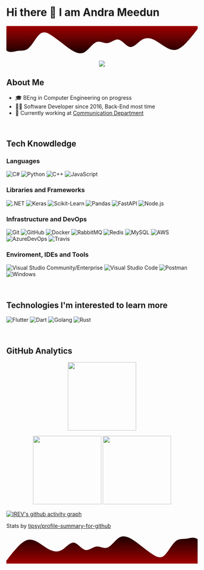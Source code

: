 # Hi there 👋 I am Andra Meedun

<svg id="wave" style="transform:rotate(180deg); transition: 0.3s" viewBox="0 0 1440 220" version="1.1" xmlns="http://www.w3.org/2000/svg"><defs><linearGradient id="sw-gradient-0" x1="0" x2="0" y1="1" y2="0"><stop stop-color="rgba(159.802, 1.41, 1.41, 1)" offset="0%"></stop><stop stop-color="rgba(27.748, 0.715, 0.715, 1)" offset="100%"></stop></linearGradient></defs><path style="transform:translate(0, 0px); opacity:1" fill="url(#sw-gradient-0)" d="M0,198L14.1,179.7C28.2,161,56,125,85,95.3C112.9,66,141,44,169,40.3C197.6,37,226,51,254,69.7C282.4,88,311,110,339,121C367.1,132,395,132,424,113.7C451.8,95,480,59,508,62.3C536.5,66,565,110,593,117.3C621.2,125,649,95,678,91.7C705.9,88,734,110,762,99C790.6,88,819,44,847,25.7C875.3,7,904,15,932,29.3C960,44,988,66,1016,88C1044.7,110,1073,132,1101,150.3C1129.4,169,1158,183,1186,161.3C1214.1,139,1242,81,1271,55C1298.8,29,1327,37,1355,33C1383.5,29,1412,15,1440,36.7C1468.2,59,1496,117,1525,139.3C1552.9,161,1581,147,1609,135.7C1637.6,125,1666,117,1694,110C1722.4,103,1751,95,1779,77C1807.1,59,1835,29,1864,36.7C1891.8,44,1920,88,1948,95.3C1976.5,103,2005,73,2019,58.7L2032.9,44L2032.9,220L2018.8,220C2004.7,220,1976,220,1948,220C1920,220,1892,220,1864,220C1835.3,220,1807,220,1779,220C1750.6,220,1722,220,1694,220C1665.9,220,1638,220,1609,220C1581.2,220,1553,220,1525,220C1496.5,220,1468,220,1440,220C1411.8,220,1384,220,1355,220C1327.1,220,1299,220,1271,220C1242.4,220,1214,220,1186,220C1157.6,220,1129,220,1101,220C1072.9,220,1045,220,1016,220C988.2,220,960,220,932,220C903.5,220,875,220,847,220C818.8,220,791,220,762,220C734.1,220,706,220,678,220C649.4,220,621,220,593,220C564.7,220,536,220,508,220C480,220,452,220,424,220C395.3,220,367,220,339,220C310.6,220,282,220,254,220C225.9,220,198,220,169,220C141.2,220,113,220,85,220C56.5,220,28,220,14,220L0,220Z"></path></svg>

<p align="center"> <img src="https://komarev.com/ghpvc/?username=irev&label=irev's%20Profile%20Views&color=135429&style=flat"/> </p>

## About Me 

- 🎓 BEng in Computer Engineering on progress
- 🧑‍💻 Software Developer since 2016, Back-End most time
- 💼 Currently working at <a href="#">Communication Department</a>
</br>

## Tech Knowdledge

### Languages
  ![C#](https://img.shields.io/badge/-C%23-333333?style=flat&logo=CSharp&logoColor=7e10cc)
  ![Python](https://img.shields.io/badge/-Python-333333?style=flat&logo=python)
  ![C++](https://img.shields.io/badge/-C++-333333?style=flat&logo=cplusplus&logoColor=7e10cc)
  ![JavaScript](https://img.shields.io/badge/-JavaScript-333333?style=flat&logo=javascript)
  
### Libraries and Frameworks
 ![.NET](https://img.shields.io/badge/-.NET-333333?style=flat&logo=dotnet)
 ![Keras](https://img.shields.io/badge/-Keras-333333?style=flat&logo=keras&logoColor=f73636)
 ![Scikit-Learn](https://img.shields.io/badge/-sklearn-333333?style=flat&logo=scikitlearn)
 ![Pandas](https://img.shields.io/badge/-pandas-333333?style=flat&logo=pandas)
 ![FastAPI](https://img.shields.io/badge/-FastAPI-333333?style=flat&logo=fastapi)
 ![Node.js](https://img.shields.io/badge/-Node.js-333333?style=flat&logo=node.js)
   
### Infrastructure and DevOps
  ![Git](https://img.shields.io/badge/-Git-333333?style=flat&logo=git)
  ![GitHub](https://img.shields.io/badge/-GitHub-333333?style=flat&logo=github)
  ![Docker](https://img.shields.io/badge/-Docker-333333?style=flat&logo=docker)
  ![RabbitMQ](https://img.shields.io/badge/-RabbitMQ-333333?style=flat&logo=rabbitmq)
  ![Redis](https://img.shields.io/badge/-Redis-333333?style=flat&logo=redis)
  ![MySQL](https://img.shields.io/badge/-MySQL-333333?style=flat&logo=mysql)
  ![AWS](https://img.shields.io/badge/-AWS-333333?style=flat&logo=amazon-aws&logoColor=F90)
  ![AzureDevOps](https://img.shields.io/badge/-Azure%20DevOps-333333?style=flat&logo=azuredevops)
  ![Travis](https://img.shields.io/badge/-TravisCI-333333?style=flat&logo=travisci&logoColor=FFF)

### Enviroment, IDEs and Tools
  ![Visual Studio Community/Enterprise](https://img.shields.io/badge/-Visual%20Studio-333333?style=flat&logo=visual-studio-code&logoColor=7e10cc)
  ![Visual Studio Code](https://img.shields.io/badge/-Visual%20Studio%20Code-333333?style=flat&logo=visual-studio-code&logoColor=007ACC)
  ![Postman](https://img.shields.io/badge/-Postman-333333?style=flat&logo=postman)
  ![Windows](https://img.shields.io/badge/-Windows%2010-333333?style=flat&logo=windows)

</br>

## Technologies I'm interested to learn more 

  ![Flutter](https://img.shields.io/badge/-Flutter-333333?style=flat&logo=flutter&logoColor=42bff5)
  ![Dart](https://img.shields.io/badge/-Dart-333333?style=flat&logo=dart&logoColor=42bff5)
  ![Golang](https://img.shields.io/badge/-Golang-333333?style=flat&logo=go)
  ![Rust](https://img.shields.io/badge/-Rust-333333?style=flat&logo=rust)

 
</br>

## GitHub Analytics 

 
<p align="center">
<a href="https://github.com/irev">
  <img align="center" height="180em" src="https://github-readme-stats-eight-theta.vercel.app/api/top-langs/?username=irev&theme=merko&layout=compact&langs_count=10&exclude_repo=gamebase&hide=objective-c,c,java,hack" />
</a>
</p>
<p align="center">
<img height="180em" src="https://github-readme-stats.vercel.app/api?username=irev&count_private=true&show_icons=true&theme=merko"/>
<img height="180em" src="https://github-readme-streak-stats.herokuapp.com/?user=irev&theme=merko"/>
</p>

[![IREV's github activity graph](https://activity-graph.herokuapp.com/graph?username=irev&theme=xcode)](https://git.io/irev)

<!--
### All repos

<img src="https://cr-skills-chart-widget.azurewebsites.net/api/api?username=irev&skills=JavaScript,pythone,php,TSQL,TypeScript,hack&show-other-skills=true"/>

### Public repos
-->


Stats by  [tipsy/profile-summary-for-github](https://profile-summary-for-github.com/user/irev)

<svg id="wave" style="transform:rotate(0deg); transition: 0.3s" viewBox="0 0 1440 220" version="1.1" xmlns="http://www.w3.org/2000/svg"><defs><linearGradient id="sw-gradient-0" x1="0" x2="0" y1="1" y2="0"><stop stop-color="rgba(159.802, 1.41, 1.41, 1)" offset="0%"></stop><stop stop-color="rgba(27.748, 0.715, 0.715, 1)" offset="100%"></stop></linearGradient></defs><path style="transform:translate(0, 0px); opacity:1" fill="url(#sw-gradient-0)" d="M0,198L14.1,179.7C28.2,161,56,125,85,95.3C112.9,66,141,44,169,40.3C197.6,37,226,51,254,69.7C282.4,88,311,110,339,121C367.1,132,395,132,424,113.7C451.8,95,480,59,508,62.3C536.5,66,565,110,593,117.3C621.2,125,649,95,678,91.7C705.9,88,734,110,762,99C790.6,88,819,44,847,25.7C875.3,7,904,15,932,29.3C960,44,988,66,1016,88C1044.7,110,1073,132,1101,150.3C1129.4,169,1158,183,1186,161.3C1214.1,139,1242,81,1271,55C1298.8,29,1327,37,1355,33C1383.5,29,1412,15,1440,36.7C1468.2,59,1496,117,1525,139.3C1552.9,161,1581,147,1609,135.7C1637.6,125,1666,117,1694,110C1722.4,103,1751,95,1779,77C1807.1,59,1835,29,1864,36.7C1891.8,44,1920,88,1948,95.3C1976.5,103,2005,73,2019,58.7L2032.9,44L2032.9,220L2018.8,220C2004.7,220,1976,220,1948,220C1920,220,1892,220,1864,220C1835.3,220,1807,220,1779,220C1750.6,220,1722,220,1694,220C1665.9,220,1638,220,1609,220C1581.2,220,1553,220,1525,220C1496.5,220,1468,220,1440,220C1411.8,220,1384,220,1355,220C1327.1,220,1299,220,1271,220C1242.4,220,1214,220,1186,220C1157.6,220,1129,220,1101,220C1072.9,220,1045,220,1016,220C988.2,220,960,220,932,220C903.5,220,875,220,847,220C818.8,220,791,220,762,220C734.1,220,706,220,678,220C649.4,220,621,220,593,220C564.7,220,536,220,508,220C480,220,452,220,424,220C395.3,220,367,220,339,220C310.6,220,282,220,254,220C225.9,220,198,220,169,220C141.2,220,113,220,85,220C56.5,220,28,220,14,220L0,220Z"></path></svg>
